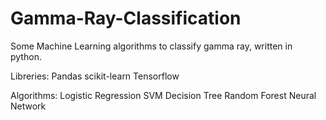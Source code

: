 # Gamma-Ray-Classification
Some Machine Learning algorithms to classify gamma ray, written in python.

Libreries:
Pandas
scikit-learn
Tensorflow

Algorithms:
Logistic Regression
SVM
Decision Tree
Random Forest
Neural Network
